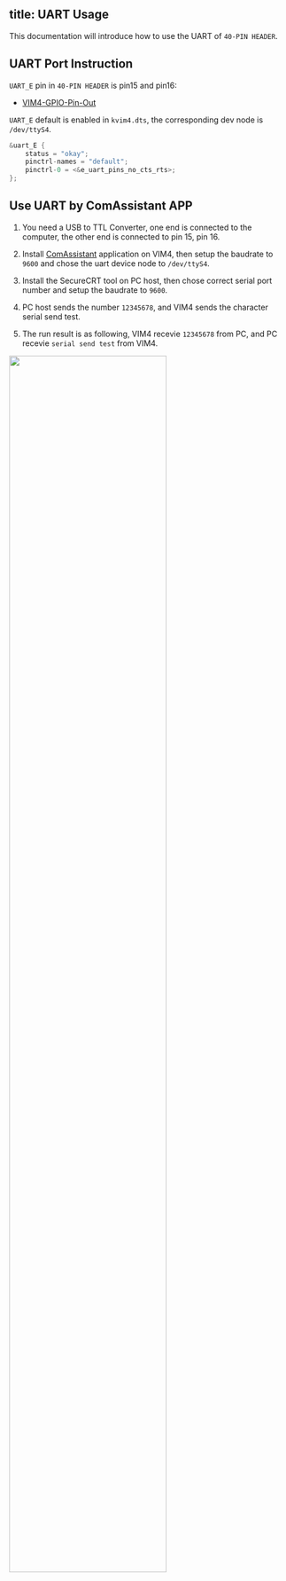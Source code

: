title: UART Usage
---

This documentation will introduce how to use the UART of `40-PIN HEADER`.

## UART Port Instruction

`UART_E` pin in `40-PIN HEADER` is pin15 and pin16:

* [VIM4-GPIO-Pin-Out](/android/zh-cn/vim4/Interfaces#GPIO-Pinout)

`UART_E` default is enabled in `kvim4.dts`, the corresponding dev node is `/dev/ttyS4`.

```c
&uart_E {
	status = "okay";
	pinctrl-names = "default";
	pinctrl-0 = <&e_uart_pins_no_cts_rts>;
};
```

## Use UART by ComAssistant APP

1. You need a USB to TTL Converter, one end is connected to the computer, the other end is connected to pin 15, pin 16.

2. Install [ComAssistant](https://dl.khadas.com/development/com_assistant.zip) application on VIM4, then setup the baudrate to `9600` and chose the uart device node to `/dev/ttyS4`.

3. Install the SecureCRT tool on PC host, then chose correct serial port number and setup the baudrate to `9600`.

4. PC host sends the number `12345678`, and VIM4 sends the character serial send test.

5. The run result is as following, VIM4 recevie `12345678` from PC, and PC recevie `serial send test` from VIM4.

<img src="/android/images/vim4/serial_send_rec.png" width="75%" height="75%">

